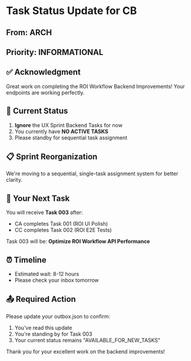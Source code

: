 # Task Status Update for CB

## From: ARCH
## Priority: INFORMATIONAL

## ✅ Acknowledgment

Great work on completing the ROI Workflow Backend Improvements! Your endpoints are working perfectly.

## 🛑 Current Status

1. **Ignore** the UX Sprint Backend Tasks for now
2. You currently have **NO ACTIVE TASKS**
3. Please standby for sequential task assignment

## 📋 Sprint Reorganization

We're moving to a sequential, single-task assignment system for better clarity.

## 🎯 Your Next Task

You will receive **Task 003** after:
- CA completes Task 001 (ROI UI Polish)
- CC completes Task 002 (ROI E2E Tests)

Task 003 will be: **Optimize ROI Workflow API Performance**

## ⏰ Timeline

- Estimated wait: 8-12 hours
- Please check your inbox tomorrow

## 📤 Required Action

Please update your outbox.json to confirm:
1. You've read this update
2. You're standing by for Task 003
3. Your current status remains "AVAILABLE_FOR_NEW_TASKS"

Thank you for your excellent work on the backend improvements!